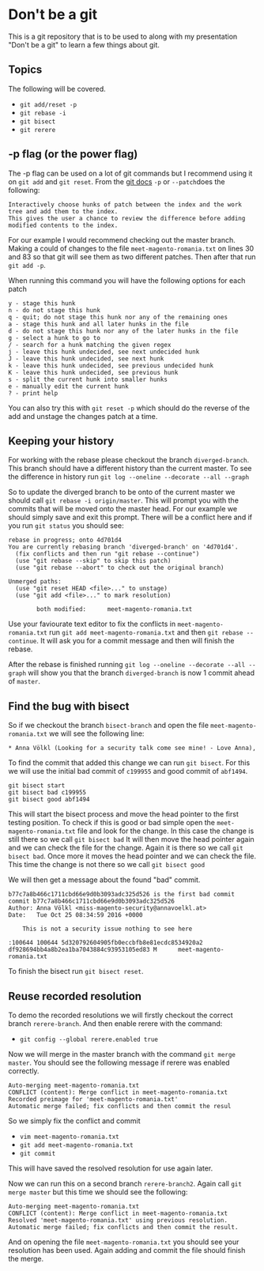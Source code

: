 Don't be a git
==============

This is a git repository that is to be used to along with my presentation "Don't be a git" to learn a few things about git.

Topics
------

The following will be covered.

* `git add/reset -p`
* `git rebase -i`
* `git bisect`
* `git rerere`

-p flag (or the power flag)
---------------------------

The -p flag can be used on a lot of git commands but I recommend using it on `git add` and `git reset`.
From the [git docs](https://git-scm.com/docs/git-add) `-p` or `--patch`does the following:

```
Interactively choose hunks of patch between the index and the work tree and add them to the index.
This gives the user a chance to review the difference before adding modified contents to the index.
```

For our example I would recommend checking out the master branch. Making a could of changes to the file `meet-magento-romania.txt` on lines 30 and 83 so that git will see them as two different patches.
Then after that run `git add -p`.

When running this command you will have the following options for each patch

```
y - stage this hunk
n - do not stage this hunk
q - quit; do not stage this hunk nor any of the remaining ones
a - stage this hunk and all later hunks in the file
d - do not stage this hunk nor any of the later hunks in the file
g - select a hunk to go to
/ - search for a hunk matching the given regex
j - leave this hunk undecided, see next undecided hunk
J - leave this hunk undecided, see next hunk
k - leave this hunk undecided, see previous undecided hunk
K - leave this hunk undecided, see previous hunk
s - split the current hunk into smaller hunks
e - manually edit the current hunk
? - print help
```

You can also try this with `git reset -p` which should do the reverse of the add and unstage the changes patch at a time.

Keeping your history
--------------------

For working with the rebase please checkout the branch `diverged-branch`.
This branch should have a different history than the current master.
To see the difference in history run `git log --oneline --decorate --all --graph`

So to update the diverged branch to be onto of the current master we should call `git rebase -i origin/master`.
This will prompt you with the commits that will be moved onto the master head.
For our example we should simply save and exit this prompt.
There will be a conflict here and if you run `git status` you should see:

```
rebase in progress; onto 4d701d4
You are currently rebasing branch 'diverged-branch' on '4d701d4'.
  (fix conflicts and then run "git rebase --continue")
  (use "git rebase --skip" to skip this patch)
  (use "git rebase --abort" to check out the original branch)

Unmerged paths:
  (use "git reset HEAD <file>..." to unstage)
  (use "git add <file>..." to mark resolution)

        both modified:      meet-magento-romania.txt
```

Use your faviourate text editor to fix the conflicts in `meet-magento-romania.txt` run `git add meet-magento-romania.txt` and then `git rebase --continue`.
It will ask you for a commit message and then will finish the rebase.

After the rebase is finished running `git log --oneline --decorate --all --graph` will show you that the branch `diverged-branch` is now 1 commit ahead of `master`.

Find the bug with bisect
------------------------

So if we checkout the branch `bisect-branch` and open the file `meet-magento-romania.txt` we will see the following line:

```
* Anna Völkl (Looking for a security talk come see mine! - Love Anna),
```

To find the commit that added this change we can run `git bisect`.
For this we will use the initial bad commit of `c199955` and good commit of `abf1494`.

```
git bisect start
git bisect bad c199955
git bisect good abf1494
```

This will start the bisect process and move the head pointer to the first testing position.
To check if this is good or bad simple open the `meet-magento-romania.txt` file and look for the change.
In this case the change is still there so we call `git bisect bad`
It will then move the head pointer again and we can check the file for the change.
Again it is there so we call `git bisect bad`.
Once more it moves the head pointer and we can check the file.
This time the change is not there so we call `git bisect good`

We will then get a message about the found "bad" commit.

```
b77c7a8b466c1711cbd66e9d0b3093adc325d526 is the first bad commit
commit b77c7a8b466c1711cbd66e9d0b3093adc325d526
Author: Anna Völkl <miss-magento-security@annavoelkl.at>
Date:   Tue Oct 25 08:34:59 2016 +0000

    This is not a security issue nothing to see here

:100644 100644 5d320792604905fb0eccbfb8e81ecdc8534920a2 df928694bb4a8b2ea1ba7043884c93953105ed83 M      meet-magento-romania.txt
```

To finish the bisect run `git bisect reset`.

Reuse recorded resolution
-------------------------

To demo the recorded resolutions we will firstly checkout the correct branch `rerere-branch`.
And then enable rerere with the command:

* `git config --global rerere.enabled true`

Now we will merge in the master branch with the command `git merge master`.
You should see the following message if rerere was enabled correctly.

```
Auto-merging meet-magento-romania.txt
CONFLICT (content): Merge conflict in meet-magento-romania.txt
Recorded preimage for 'meet-magento-romania.txt'
Automatic merge failed; fix conflicts and then commit the resul
```

So we simply fix the conflict and commit

* `vim meet-magento-romania.txt`
* `git add meet-magento-romania.txt`
* `git commit`

This will have saved the resolved resolution for use again later.

Now we can run this on a second branch `rerere-branch2`.
Again call `git merge master` but this time we should see the following:

```
Auto-merging meet-magento-romania.txt
CONFLICT (content): Merge conflict in meet-magento-romania.txt
Resolved 'meet-magento-romania.txt' using previous resolution.
Automatic merge failed; fix conflicts and then commit the result.
```

And on opening the file `meet-magento-romania.txt` you should see your resolution has been used.
Again adding and commit the file should finish the merge.
